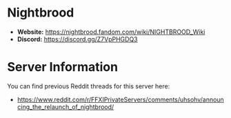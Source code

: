 # Nightbrood

  - **Website:** https://nightbrood.fandom.com/wiki/NIGHTBROOD_Wiki
  - **Discord:** https://discord.gg/Z7VpPHGDQ3

# Server Information

You can find previous Reddit threads for this server here:

  - https://www.reddit.com/r/FFXIPrivateServers/comments/uhsohv/announcing_the_relaunch_of_nightbrood/
